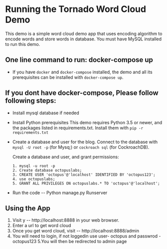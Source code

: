 # Running the Tornado Word Cloud Demo #

This demo is a simple word cloud demo app that uses encoding algorithm to encode words and store words in database.
You must have MySQL installed to run this demo.

## One line command to run:  docker-compose up ##
- If you have `docker` and `docker-compose` installed, the demo and all its prerequisites can be installed with `docker-compose up`.

## If you dont have docker-compose, Please follow following steps: ##
- Install mysql database if needed
- Install Python prerequisites
   This demo requires Python 3.5 or newer, and the packages listed in
   requirements.txt. Install them with `pip -r requirements.txt`
- Create a database and user for the blog.
   Connect to the database with `mysql -U root -p` (for Mysq;) or
   `cockroach sql` (for CockroachDB).

   Create a database and user, and grant permissions:
   
      1. mysql -u root -p
      2. Create database octopuslabs;
      3. CREATE USER 'octopus'@'localhost' IDENTIFIED BY 'octopus123';
      4. use octopuslabs;
      5. GRANT ALL PRIVILEGES ON octopuslabs.* TO 'octopus'@'localhost';
 - Run the code -- Python manage.py Runserver

## Using the App ## 
1. Visit y -- http://localhost:8888 in your web browser.
2. Enter a url to get word cloud
3. Once you get word cloud, visit -- http://localhost:8888/admin
4. You will need to login, if not loggedin use user- octopus and passwrod - octopus123
5.You will then be redirected to admin page
